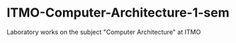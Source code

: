 # ITMO-Computer-Architecture-1-sem
Laboratory works on the subject "Computer Architecture" at ITMO

